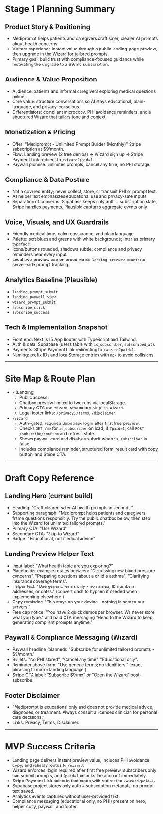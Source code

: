 # Stage 1 Planning Summary

## Product Story & Positioning
- Mediprompt helps patients and caregivers craft safer, clearer AI prompts about health concerns.
- Visitors experience instant value through a public landing-page preview, then upgrade in the Wizard for tailored prompts.
- Primary goal: build trust with compliance-focused guidance while motivating the upgrade to a $9/mo subscription.

## Audience & Value Proposition
- Audience: patients and informal caregivers exploring medical questions online.
- Core value: structure conversations so AI stays educational, plain-language, and privacy-conscious.
- Differentiators: compliant microcopy, PHI avoidance reminders, and a structured Wizard that tailors tone and context.

## Monetization & Pricing
- Offer: "Mediprompt - Unlimited Prompt Builder (Monthly)" Stripe subscription at $9/month.
- Flow: Landing preview (2 free demos) -> Wizard sign up -> Stripe Payment Link redirect to `/wizard?paid=1`.
- Paywall promise: unlimited prompts, cancel any time, no PHI storage.

## Compliance & Data Posture
- Not a covered entity; never collect, store, or transmit PHI or prompt text.
- All helper text emphasizes educational use and privacy-safe inputs.
- Separation of concerns: Supabase keeps only auth + subscription state, Stripe handles payments, Plausible captures aggregate events only.

## Voice, Visuals, and UX Guardrails
- Friendly medical tone, calm reassurance, and plain language.
- Palette: soft blues and greens with white backgrounds; Inter as primary typeface.
- Icons/buttons rounded, shadows subtle; compliance and privacy reminders near every input.
- Local two-preview cap enforced via `mp-landing-preview-count`; no server-side prompt tracking.

## Analytics Baseline (Plausible)
- `landing_prompt_submit`
- `landing_paywall_view`
- `wizard_prompt_submit`
- `subscribe_click`
- `subscribe_success`

## Tech & Implementation Snapshot
- Front end: Next.js 15 App Router with TypeScript and Tailwind.
- Auth & data: Supabase (users table with `is_subscriber`, `subscribed_at`).
- Payments: Stripe Payment Link redirecting to `/wizard?paid=1`.
- Naming: prefix IDs and localStorage entries with `mp-` to avoid collisions.

---

# Site Map & Route Plan
- `/` (Landing)
  - Public access.
  - Chatbox preview limited to two runs via localStorage.
  - Primary CTA `Use Wizard`, secondary `Skip to Wizard`.
  - Legal footer links: `/privacy`, `/terms`, `/disclaimer`.
- `/wizard`
  - Auth-gated; requires Supabase login after first free preview.
  - Checks `GET /me` for `is_subscriber` on load; if `?paid=1`, call `POST /subscribe/confirm` and refresh state.
  - Shows paywall card and disables submit when `is_subscriber` is false.
  - Includes compliance reminder, structured form, result card with copy button, and Stripe CTA.

---

# Draft Copy Reference
## Landing Hero (current build)
- Heading: "Craft clearer, safer AI health prompts in seconds."
- Supporting paragraph: "Mediprompt helps patients and caregivers frame questions responsibly. Try the public chatbox below, then step into the Wizard for unlimited tailored prompts."
- Primary CTA: "Use Wizard"
- Secondary CTA: "Skip to Wizard"
- Badge: "Educational, not medical advice"

## Landing Preview Helper Text
- Input label: "What health topic are you exploring?"
- Placeholder example rotates between: "Discussing new blood pressure concerns", "Preparing questions about a child's asthma", "Clarifying insurance coverage terms".
- Helper text: "Use generic terms only - no names, ID numbers, addresses, or dates." (convert dash to hyphen if needed when implementing elsewhere.)
- Copy reminder: "This stays on your device - nothing is sent to our servers."
- Free cap notice: "You have 2 quick demos per browser. We never store what you type." and paid CTA messaging "Head to the Wizard to keep generating compliant prompts anytime."

## Paywall & Compliance Messaging (Wizard)
- Paywall headline (planned): "Subscribe for unlimited tailored prompts - $9/month."
- Bullets: "No PHI stored", "Cancel any time", "Educational only".
- Reminder above form: "Use generic terms; no identifiers." (exact phrasing to mirror landing language.)
- Stripe CTA label: "Subscribe $9/mo" or "Open the Wizard" post-subscribe.

## Footer Disclaimer
- "Mediprompt is educational only and does not provide medical advice, diagnoses, or treatment. Always consult a licensed clinician for personal care decisions."
- Links: Privacy, Terms, Disclaimer.

---

# MVP Success Criteria
- Landing page delivers instant preview value, includes PHI avoidance copy, and reliably routes to `/wizard`.
- Wizard enforces: login required after first free preview, subscribers only can submit prompts, and `?paid=1` unlocks the account immediately.
- Stripe Payment Link exists in test mode with redirect to `/wizard?paid=1`.
- Supabase project stores only auth + subscription metadata; no prompt text saved.
- Analytics events captured without user-provided text.
- Compliance messaging (educational only, no PHI) present on hero, helper copy, paywall, and footer.
